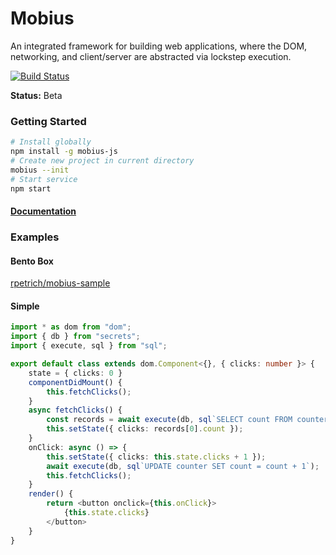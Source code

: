 # Mobius

An integrated framework for building web applications, where the DOM, networking, and client/server are abstracted via lockstep execution.

[![Build Status](https://travis-ci.org/rpetrich/mobius.svg?branch=master)](https://travis-ci.org/rpetrich/mobius)

**Status:** Beta

### Getting Started
```bash
# Install globally
npm install -g mobius-js
# Create new project in current directory
mobius --init
# Start service
npm start
```

#### [Documentation](https://rpetrich.github.io/mobius/globals.html)

### Examples
#### Bento Box
[rpetrich/mobius-sample](https://github.com/rpetrich/mobius-sample)

#### Simple
```typescript
import * as dom from "dom";
import { db } from "secrets";
import { execute, sql } from "sql";

export default class extends dom.Component<{}, { clicks: number }> {
	state = { clicks: 0 }
	componentDidMount() {
		this.fetchClicks();
	}
	async fetchClicks() {
		const records = await execute(db, sql`SELECT count FROM counter`);
		this.setState({ clicks: records[0].count });
	}
	onClick: async () => {
		this.setState({ clicks: this.state.clicks + 1 });
		await execute(db, sql`UPDATE counter SET count = count + 1`);
		this.fetchClicks();
	}
	render() {
		return <button onclick={this.onClick}>
			{this.state.clicks}
		</button>
	}
}
```
